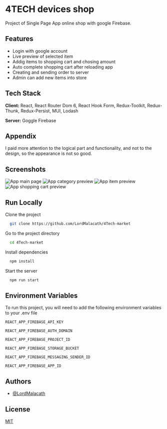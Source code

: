 
# 4TECH devices shop

Project of Single Page App online shop with google Firebase.





## Features

- Login with google account
- Live preview of selected item
- Addig items to shopping cart and chosing amount
- Auto complete shopping cart after reloading app
- Creating and sending order to server
- Admin can add new items into store


## Tech Stack

**Client:** React, React Router Dom 6, React Hook Form, Redux-Toolkit, Redux-Thunk, Redux-Persist, MUI, Lodash

**Server:** Goggle Firebase


## Appendix


I paid more attention to the logical part and functionality, and not to the design, so the appearance is not so good.
## Screenshots

![App main page](https://photos.app.goo.gl/5oB4DKnqjMCjXgPv7)
![App category preview](https://photos.app.goo.gl/RhDzYhAyoLi8KjE77)
![App item preview](https://photos.app.goo.gl/6tmvQUEeiYb2JaV87)
![App shopping cart preview](https://photos.app.goo.gl/UFnKtrtoGY72bAVZ6)








## Run Locally

Clone the project

```bash
  git clone https://github.com/LordMalacath/4Tech-market
```

Go to the project directory

```bash
  cd 4Tech-market
```

Install dependencies

```bash
  npm install
```

Start the server

```bash
  npm run start
```


## Environment Variables

To run this project, you will need to add the following environment variables to your .env file

`REACT_APP_FIREBASE_API_KEY`

`REACT_APP_FIREBASE_AUTH_DOMAIN`

`REACT_APP_FIREBASE_PROJECT_ID`

`REACT_APP_FIREBASE_STORAGE_BUCKET`

`REACT_APP_FIREBASE_MESSAGING_SENDER_ID`

`REACT_APP_FIREBASE_APP_ID`



## Authors

- [@LordMalacath](https://github.com/LordMalacath)


## License

[MIT](https://choosealicense.com/licenses/mit/)

